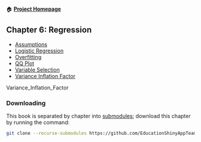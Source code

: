 :house: [**Project Homepage**](https://github.com/EducationShinyAppTeam/BOAST)

## Chapter 6: Regression
- [Assumptions](https://github.com/EducationShinyAppTeam/Assumptions)
- [Logistic Regression](https://github.com/EducationShinyAppTeam/Logistic_Regression)
- [Overfitting](https://github.com/EducationShinyAppTeam/Overfitting)
- [QQ Plot](https://github.com/EducationShinyAppTeam/QQ_Plot)
- [Variable Selection](https://github.com/EducationShinyAppTeam/Variable_Selection)
- [Variance Inflation Factor](https://github.com/EducationShinyAppTeam/Variance_Inflation_Factor)


Variance_Inflation_Factor
### Downloading
This book is separated by chapter into [submodules](https://git-scm.com/book/en/v2/Git-Tools-Submodules); download this chapter by running the command:
```bash
git clone --recurse-submodules https://github.com/EducationShinyAppTeam/06-Regression
```
